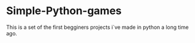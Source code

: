# Simple-Python-games
This is a set of the first begginers projects i`ve made in python a long time ago. 

